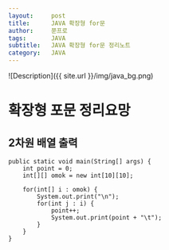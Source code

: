 ```yaml
---
layout:     post
title:      JAVA 확장형 for문
author:     쭌프로
tags:       JAVA
subtitle:   JAVA 확장형 for문 정리노트
category:   JAVA
---
```


<!-- Start Writing Below in Markdown -->

![Description]({{ site.url }}/img/java_bg.png)

# 확장형 포문 정리요망

## 2차원 배열 출력
	public static void main(String[] args) {
		int point = 0;
		int[][] omok = new int[10][10];
		
		for(int[] i : omok) {
			System.out.print("\n");
			for(int j : i) {
				point++;
				System.out.print(point + "\t");	
			}
		}
	}
